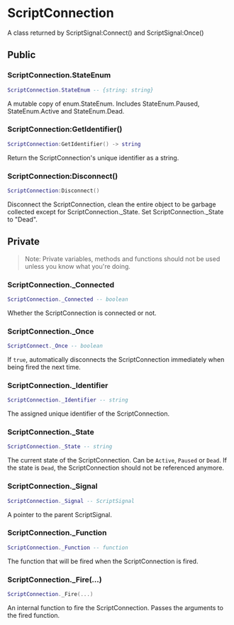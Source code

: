# ScriptConnection
A class returned by ScriptSignal:Connect() and ScriptSignal:Once()

## Public
### ScriptConnection.StateEnum
``` lua
ScriptConnection.StateEnum -- {string: string}
```
A mutable copy of enum.StateEnum. Includes StateEnum.Paused, StateEnum.Active and StateEnum.Dead.
### ScriptConnection:GetIdentifier()
``` lua
ScriptConnection:GetIdentifier() -> string
```
Return the ScriptConnection's unique identifier as a string.
### ScriptConnection:Disconnect()
``` lua
ScriptConnection:Disconnect()
```
Disconnect the ScriptConnection, clean the entire object to be garbage collected except for ScriptConnection._State. Set ScriptConnection._State to "Dead".

## Private
> Note: Private variables, methods and functions should not be used unless you know what you're doing.
### ScriptConnection._Connected
``` lua
ScriptConnection._Connected -- boolean
```
Whether the ScriptConnection is connected or not.
### ScriptConnection._Once
``` lua
ScriptConnect._Once -- boolean
```
If `true`, automatically disconnects the ScriptConnection immediately when being fired the next time.
### ScriptConnection._Identifier
``` lua
ScriptConnection._Identifier -- string
```
The assigned unique identifier of the ScriptConnection.
### ScriptConnection._State
``` lua
ScriptConnection._State -- string
```
The current state of the ScriptConnection. Can be `Active`, `Paused` or `Dead`. If the state is `Dead`, the ScriptConnection should not be referenced anymore.
### ScriptConnection._Signal
```lua
ScriptConnection._Signal -- ScriptSignal
```
A pointer to the parent ScriptSignal.
### ScriptConnection._Function
``` lua
ScriptConnection._Function -- function
```
The function that will be fired when the ScriptConnection is fired.
### ScriptConnection._Fire(...)
``` lua
ScriptConnection._Fire(...)
```
An internal function to fire the ScriptConnection. Passes the arguments to the fired function.
